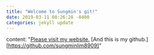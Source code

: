 ```yaml
---
title: "Welcome to Sungmin's git!"
date: 2019-03-11 08:26:28 -0400
categories: jekyll update
---
```

content: "[Please visit my website.](http://http://13.231.107.102/)  [And this is my github.][https://github.com/sungminlim8909]"
